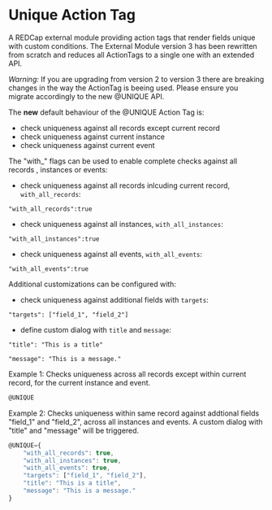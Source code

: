 # Unique Action Tag

A REDCap external module providing action tags that render fields unique with custom conditions.
The External Module version 3 has been rewritten from scratch and reduces all ActionTags to a single one with an extended API.

*Warning:* If you are upgrading from version 2 to version 3 there are breaking changes in the way the ActionTag is beeing used. Please ensure you migrate accordingly to the new @UNIQUE API.

The **new** default behaviour of the @UNIQUE Action Tag is:

- check uniqueness against all records except current record
- check uniqueness against current instance
- check uniqueness against current event


The "with_" flags can be used to enable complete checks against all records , instances or events:
- check uniqueness against all records inlcuding current record, `with_all_records`:

`"with_all_records":true`

- check uniqueness against all instances, `with_all_instances`:

`"with_all_instances":true`

- check uniqueness against all events, `with_all_events`:

`"with_all_events":true`


Additional customizations can be configured with:

- check uniqueness against additional fields with `targets`:

`"targets": ["field_1", "field_2"]`

- define custom dialog with `title` and `message`:

`"title": "This is a title"`

`"message": "This is a message."`


Example 1: Checks uniqueness across all records except within current record, for the current instance and event.

```JavaScript
@UNIQUE
```

Example 2: Checks uniqueness within same record against addtional fields "field_1" and "field_2", across all instances and events. A custom dialog with "title" and "message" will be triggered.

```JavaScript
@UNIQUE={
    "with_all_records": true,
    "with_all_instances": true,
    "with_all_events": true,
    "targets": ["field_1", "field_2"],
    "title": "This is a title",
    "message": "This is a message."
}
```
